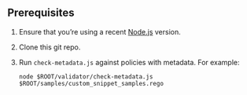 ## Prerequisites

1. Ensure that you’re using a recent [Node.js][1] version.
2. Clone this git repo.
3. Run `check-metadata.js` against policies with metadata. For example:

    ```
    node $ROOT/validator/check-metadata.js $ROOT/samples/custom_snippet_samples.rego
    ```

[1]: https://nodejs.org/en/download/
